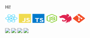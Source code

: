 
Hi!
<br>
<div>
  <img align="center" alt="React Icon" height="30" width="40" src="https://raw.githubusercontent.com/devicons/devicon/master/icons/react/react-original.svg">
  <img align="center" alt="Javascript Icon" height="30" width="40" src="https://raw.githubusercontent.com/devicons/devicon/master/icons/javascript/javascript-plain.svg">
  <img align="center" alt="Ts Icon" height="30" width="40" src="https://raw.githubusercontent.com/devicons/devicon/master/icons/typescript/typescript-plain.svg">
  <img align="center" alt="Express Icon" height="30" width="40" src="https://raw.githubusercontent.com/devicons/devicon/master/icons/nodejs/nodejs-plain.svg">
  <img align="center" alt="Nestjs Icon" height="30" width="40" src="https://raw.githubusercontent.com/devicons/devicon/master/icons/nestjs/nestjs-plain.svg">
  <img align="center" alt="Git Icon" height="30" width="40" src="https://raw.githubusercontent.com/devicons/devicon/master/icons/git/git-original.svg">
</div>
  
<br>
 
<div> 
  <a href="https://www.linkedin.com/in/murilosambuite/" target="_blank"><img src="https://img.shields.io/badge/LinkedIn-0077B5?style=for-the-badge&logo=linkedin&logoColor=white" target="_blank"></a>
  <a href = "mailto:murilosambuite@gmail.com"><img src="https://img.shields.io/badge/-Gmail-%23333?style=for-the-badge&logo=gmail&logoColor=white" target="_blank"></a>
  <a href="https://www.youtube.com/channel/UCy4tKJeQHBHVFEgFRGFCdKg" target="_blank"><img src="https://img.shields.io/badge/YouTube-FF0000?style=for-the-badge&logo=youtube&logoColor=white" target="_blank"></a>
  <a href="https://instagram.com/sambuite_" target="_blank"><img src="https://img.shields.io/badge/-Instagram-%23E4405F?style=for-the-badge&logo=instagram&logoColor=white" target="_blank"></a>
</div>

